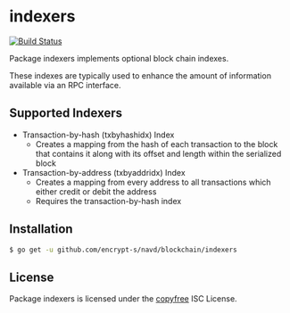 indexers
========

[![Build Status](https://travis-ci.org/navcoin/navd.png?branch=master)](https://travis-ci.org/navcoin/navd)

Package indexers implements optional block chain indexes.

These indexes are typically used to enhance the amount of information available
via an RPC interface.

## Supported Indexers

- Transaction-by-hash (txbyhashidx) Index
  - Creates a mapping from the hash of each transaction to the block that
    contains it along with its offset and length within the serialized block
- Transaction-by-address (txbyaddridx) Index
  - Creates a mapping from every address to all transactions which either credit
    or debit the address
  - Requires the transaction-by-hash index

## Installation

```bash
$ go get -u github.com/encrypt-s/navd/blockchain/indexers
```

## License

Package indexers is licensed under the [copyfree](http://copyfree.org) ISC
License.
